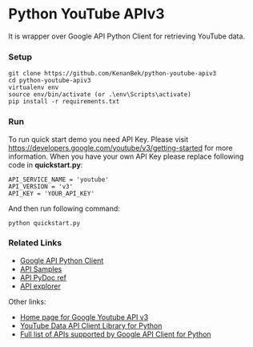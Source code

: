 Python YouTube APIv3
====================

It is wrapper over Google API Python Client for retrieving YouTube data.

### Setup

    git clone https://github.com/KenanBek/python-youtube-apiv3
    cd python-youtube-apiv3
    virtualenv env
    source env/bin/activate (or .\env\Scripts\activate)
    pip install -r requirements.txt

### Run

To run quick start demo you need API Key. Please visit https://developers.google.com/youtube/v3/getting-started for 
more information. When you have your own API Key please replace following code in **quickstart.py**:

    API_SERVICE_NAME = 'youtube'
    API_VERSION = 'v3'
    API_KEY = 'YOUR_API_KEY'

And then run following command:

    python quickstart.py

### Related Links

- [Google API Python Client](https://github.com/google/google-api-python-client)
- [API Samples](https://github.com/youtube/api-samples/tree/master/python)
- [API PyDoc ref](https://developers.google.com/resources/api-libraries/documentation/youtube/v3/python/latest/)
- [API explorer](https://developers.google.com/apis-explorer/#p/youtube/v3/)

Other links:

- [Home page for Google Youtube API v3](https://developers.google.com/youtube/v3/)
- [YouTube Data API Client Library for Python](https://developers.google.com/api-client-library/python/apis/youtube/v3)
- [Full list of APIs supported by Google API Client for Python](https://developers.google.com/api-client-library/python/apis/)
